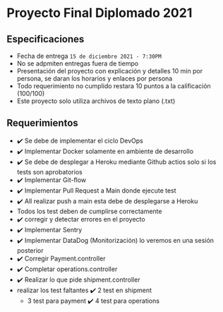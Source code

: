 # Proyecto Final Diplomado 2021

## Especificaciones
* Fecha de entrega `15 de diciembre 2021 - 7:30PM`
* No se adpmiten entregas fuera de tiempo
* Presentación del proyecto con explicación y detalles 10 min por persona, se daran los horarios y enlaces por persona 
* Todo requerimiento no cumplido restara 10 puntos a la calificación (100/100)
* Este proyecto solo utiliza archivos de texto plano (.txt)

## Requerimientos 

* ✔️ Se debe de implementar el ciclo DevOps
* ✔️ Implementar Docker solamente en ambiente de desarrollo
* ✔️ Se debe de desplegar a Heroku mediante Github actios solo si los tests son aprobatorios
* ✔️ Implementar Git-flow
* ✔️ Implementar Pull Request a Main donde ejecute test
* ✔️ All realizar push a main esta debe de desplegarse a Heroku
* Todos los test deben de cumplirse correctamente
* ✔️ corregir y detectar errores en el proyecto
* ✔️ Implementar Sentry
* ✔️ Implementar DataDog (Monitorización) lo veremos en una sesión posterior
* ✔️ Corregir Payment.controller
* ✔️ Completar operations.controller
* ✔️ Realizar lo que pide shipment.controller
* realizar los test faltantes
    ✔️ 2 test en shipment
    * 3 test para payment
    ✔️ 4 test para operations
    